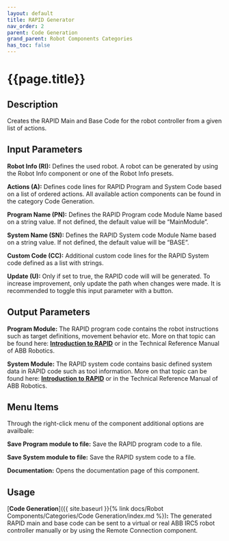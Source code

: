 ```yaml
---
layout: default
title: RAPID Generator
nav_order: 2
parent: Code Generation
grand_parent: Robot Components Categories
has_toc: false
---
```


# **{{page.title}}**

## **Description**

Creates the RAPID Main and Base Code for the robot controller from a given list of actions.

## **Input Parameters**

**Robot Info (RI):** Defines the used robot. A robot can be generated by using the Robot Info component or one of the Robot Info presets. 

**Actions (A):** Defines code lines for RAPID Program and System Code based on a list of ordered actions. All available action components can be found in the category Code Generation.

**Program Name (PN):** Defines the RAPID Program code Module Name based on a string value. If not defined, the default value will be “MainModule”.

**System Name (SN):** Defines the RAPID System code Module Name based on a string value. If not defined, the default value will be “BASE”.

**Custom Code (CC):** Additional custom code lines for the RAPID System code defined as a list with strings. 

**Update (U):** Only if set to true, the RAPID code will will be generated. To increase improvement, only update the path when changes were made. It is recommended to toggle this input parameter with a button.  

## **Output Parameters**

**Program Module:** The RAPID program code contains the robot instructions such as target definitions, movement behavior etc. More on that topic can be found here: [**Introduction to RAPID**]({http://dl.icdst.org/pdfs/files3/db9fddeb58803077290aa2538c54333d.pdf}) or in the Technical Reference Manual of ABB Robotics.

**System Module:** The RAPID system code contains basic defined system data in RAPID code such as tool information. More on that topic can be found here: [**Introduction to RAPID**]({http://dl.icdst.org/pdfs/files3/db9fddeb58803077290aa2538c54333d.pdf}) or in the Technical Reference Manual of ABB Robotics.

## **Menu Items**

Through the right-click menu of the component additional options are availbale:

**Save Program module to file:** Save the RAPID program code to a file.

**Save System module to file:** Save the RAPID system code to a file.

**Documentation:** Opens the documentation page of this component.

## **Usage**

[**Code Generation**]({{ site.baseurl }}{% link docs/Robot Components/Categories/Code Generation/index.md %})**:** The generated RAPID main and base code can be sent to a virtual or real ABB IRC5 robot controller manually or by using the Remote Connection component.